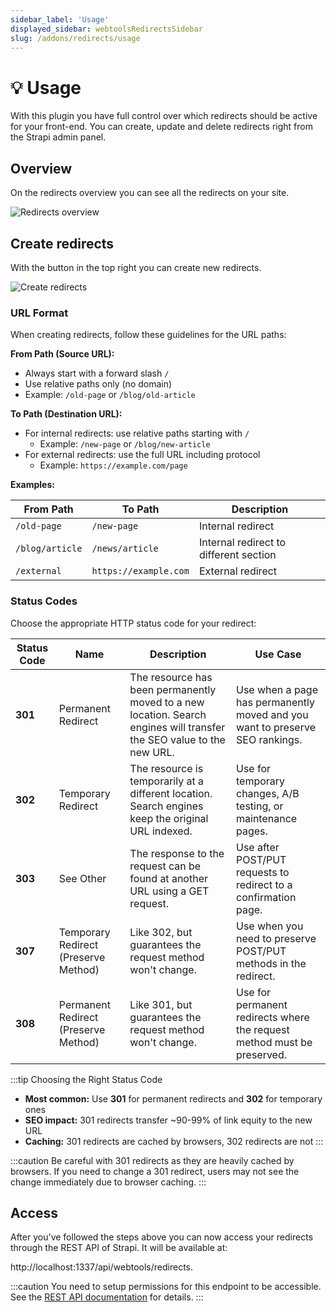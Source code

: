 ```yaml
---
sidebar_label: 'Usage'
displayed_sidebar: webtoolsRedirectsSidebar
slug: /addons/redirects/usage
---
```


# 💡 Usage
With this plugin you have full control over which redirects should be active for your front-end. You can create, update and delete redirects right from the Strapi admin panel.

## Overview

On the redirects overview you can see all the redirects on your site.

<img src="/webtools/img/assets/addons/redirects/redirects-overview.png" alt="Redirects overview" />

## Create redirects

With the button in the top right you can create new redirects.

<img src="/webtools/img/assets/addons/redirects/create-redirects.png" alt="Create redirects" />

### URL Format

When creating redirects, follow these guidelines for the URL paths:

**From Path (Source URL):**
- Always start with a forward slash `/`
- Use relative paths only (no domain)
- Example: `/old-page` or `/blog/old-article`

**To Path (Destination URL):**
- For internal redirects: use relative paths starting with `/`
  - Example: `/new-page` or `/blog/new-article`
- For external redirects: use the full URL including protocol
  - Example: `https://example.com/page`

**Examples:**

| From Path | To Path | Description |
|-----------|---------|-------------|
| `/old-page` | `/new-page` | Internal redirect |
| `/blog/article` | `/news/article` | Internal redirect to different section |
| `/external` | `https://example.com` | External redirect |

### Status Codes

Choose the appropriate HTTP status code for your redirect:

| Status Code | Name | Description | Use Case |
|-------------|------|-------------|----------|
| **301** | Permanent Redirect | The resource has been permanently moved to a new location. Search engines will transfer the SEO value to the new URL. | Use when a page has permanently moved and you want to preserve SEO rankings. |
| **302** | Temporary Redirect | The resource is temporarily at a different location. Search engines keep the original URL indexed. | Use for temporary changes, A/B testing, or maintenance pages. |
| **303** | See Other | The response to the request can be found at another URL using a GET request. | Use after POST/PUT requests to redirect to a confirmation page. |
| **307** | Temporary Redirect (Preserve Method) | Like 302, but guarantees the request method won't change. | Use when you need to preserve POST/PUT methods in the redirect. |
| **308** | Permanent Redirect (Preserve Method) | Like 301, but guarantees the request method won't change. | Use for permanent redirects where the request method must be preserved. |

:::tip Choosing the Right Status Code
- **Most common:** Use **301** for permanent redirects and **302** for temporary ones
- **SEO impact:** 301 redirects transfer ~90-99% of link equity to the new URL
- **Caching:** 301 redirects are cached by browsers, 302 redirects are not
:::

:::caution
Be careful with 301 redirects as they are heavily cached by browsers. If you need to change a 301 redirect, users may not see the change immediately due to browser caching.
:::

## Access
After you've followed the steps above you can now access your redirects through the REST API of Strapi. It will be available at:

http://localhost:1337/api/webtools/redirects.

:::caution
You need to setup permissions for this endpoint to be accessible. See the [REST API documentation](/webtools/addons/redirects/api/rest#permissions) for details.
:::
